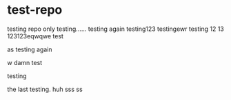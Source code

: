 # test-repo
testing repo only
testing......
testing again
testing123
testingewr
testing
12
13
123123eqwqwe
test

as
testing again



w
damn test

testing

the last testing. huh sss ss